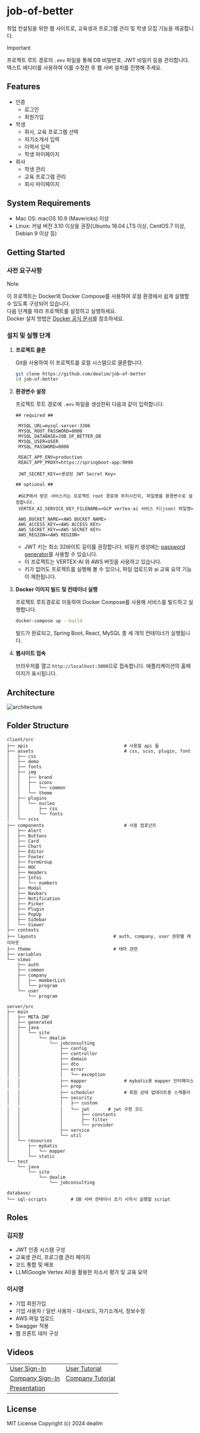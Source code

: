 # job-of-better

취업 컨설팅을 위한 웹 사이트로, 교육생과 프로그램 관리 및 학생 모집 기능을 제공합니다.

> [!Important]
> 프로젝트 루트 경로의 `.env` 파일을 통해 DB 비밀번호, JWT 비밀키 등을 관리합니다.  
> 텍스트 에디터를 사용하여 이를 수정한 후 웹 서버 설치를 진행해 주세요.


## Features

- 인증
  - 로그인
  - 회원가입
- 학생
  - 회사, 교육 프로그램 선택
  - 자기소개서 입력
  - 이력서 입력
  - 학생 마이페이지
- 회사
  - 학생 관리
  - 교육 프로그램 관리
  - 회사 마이페이지

## System Requirements

- Mac OS: macOS 10.9 (Mavericks) 이상
- Linux: 커널 버전 3.10 이상을 권장(Ubuntu 18.04 LTS 이상, CentOS 7 이상, Debian 9 이상 등)

## Getting Started

### 사전 요구사항

> [!Note]
> 이 프로젝트는 Docker와 Docker Compose를 사용하여 로컬 환경에서 쉽게 실행할 수 있도록 구성되어 있습니다.  
> 다음 단계를 따라 프로젝트를 설정하고 실행하세요.   
> Docker 설치 방법은 [Docker 공식 문서](https://docs.docker.com/desktop/)를 참조하세요.
 
### **설치 및 실행 단계**

1. **프로젝트 클론**

   Git을 사용하여 이 프로젝트를 로컬 시스템으로 클론합니다.
    ```bash
    git clone https://github.com/dealim/job-of-better
    cd job-of-better
    ```

1. **환경변수 설정**
   
   프로젝트 루트 경로에 `.env` 파일을 생성한뒤 다음과 같이 입력합니다.
   ```
   ## required ##
   
    MYSQL_URL=mysql-server:3306
    MYSQL_ROOT_PASSWORD=0000
    MYSQL_DATABASE=JOB_OF_BETTER_DB
    MYSQL_USER=USER
    MYSQL_PASSWORD=0000
    
    REACT_APP_ENV=production
    REACT_APP_PROXY=https://springboot-app:9090
    
    JWT_SECRET_KEY=<생성된 JWT Secret Key>

   ## optional ##
   
    #GCP에서 받은 서비스키는 프로젝트 root 경로에 위치시킨뒤, 파일명을 환경변수로 설정합니다.
    VERTEX_AI_SERVICE_KEY_FILENAME=<GCP vertex-ai 서비스 키(json) 파일명> 

    AWS_BUCKET_NAME=<AWS BUCKET NAME>
    AWS_ACCESS_KEY=<AWS ACCESS KEY>
    AWS_SECRET_KEY=<AWS SECRET KEY>
    AWS_REGION=<AWS REGION>
   ```
    - JWT 키는 최소 32바이트 길이를 권장합니다. 비밀키 생성에는 [password generator](https://passwords-generator.org/)를 사용할 수 있습니다.
    - 이 프로젝트는 VERTEX-AI 와 AWS 버킷을 사용하고 있습니다.  
    - 키가 없어도 프로젝트를 실행해 볼 수 있으나, 파일 업로드와 ai 교육 요약 기능이 제한됩니다.
5. **Docker 이미지 빌드 및 컨테이너 실행**

   프로젝트 루트경로로 이동하여 Docker Compose를 사용해 서비스를 빌드하고 실행합니다.
    ```bash
    docker-compose up --build
    ```
   빌드가 완료되고, Spring Boot, React, MySQL 총 세 개의 컨테이너가 실행됩니다.

6. **웹사이트 접속**
   
   브라우저를 열고 `http://localhost:3000`으로 접속합니다. 애플리케이션의 홈페이지가 표시됩니다.

## Architecture
![architecture](./asset/Architecture.png)

## Folder Structure

```
client/src
├── apis                                    # 사용할 api 들
├── assets                                  # css, scss, plugin, font
│   ├── css
│   ├── demo
│   ├── fonts
│   ├── img
│   │   ├── brand
│   │   ├── icons
│   │   │   └── common
│   │   └── theme
│   ├── plugins
│   │   └── nucleo
│   │       ├── css
│   │       └── fonts
│   └── scss
├── components                              # 사용 컴포넌트
│   ├── Alert                        
│   ├── Buttons
│   ├── Card
│   ├── Chart
│   ├── Editor
│   ├── Footer
│   ├── FormGroup
│   ├── HOC
│   ├── Headers
│   ├── Infos
│   │   └── numbers
│   ├── Modal
│   ├── Navbars
│   ├── Notification
│   ├── Picker
│   ├── Plugin
│   ├── PopUp
│   ├── Sidebar
│   └── Viewer
├── contexts                               
├── layouts                             # auth, company, user 권한별 레이아웃
├── theme                               # 테마 관련
├── variables
└── views
    ├── auth
    ├── common
    ├── company
    │   ├── memberList
    │   └── program
    └── user
        └── program
        
server/src
├── main
│   ├── META-INF
│   ├── generated
│   ├── java
│   │   └── site
│   │       └── dealim
│   │           └── jobconsulting
│   │               ├── config
│   │               ├── controller
│   │               ├── domain
│   │               ├── dto
│   │               ├── error
│   │               │   └── exception
│   │               ├── mapper              # mybatis용 mapper 인터페이스
│   │               ├── prop
│   │               ├── scheduler           # 회원 상태 업데이트용 스케줄러
│   │               ├── security
│   │               │   ├── custom
│   │               │   └── jwt       # jwt 구현 코드
│   │               │       ├── constants
│   │               │       ├── filter
│   │               │       └── provider
│   │               ├── service
│   │               └── util
│   └── resources
│       ├── mybatis
│       │   └── mapper
│       └── static
└── test
    └── java
        └── site
            └── dealim
                └── jobconsulting
                
database/
└── sql-scripts         # DB 서버 컨테이너 초기 시작시 실행할 script
```

## Roles
### 김지창
- JWT 인증 시스템 구성
- 교육생 관리, 프로그램 관리 페이지
- 코드 통합 및 배포
- LLM(Google Vertex AI)을 활용한 자소서 평가 및 교육 요약

### 이시영
- 기업 회원가입
- 기업 사용자 / 일반 사용자 - 대시보드, 자기소개서, 정보수정
- AWS 파일 업로드
- Swagger 적용
- 웹 프론트 테마 구성

## Videos
<table>
    <tr>
        <td>
            <a href="https://youtu.be/5Bj9rwyBnuU">User Sign-In</a>
        </td>
        <td>
            <a href="https://youtu.be/gIb45eP3YhQ">User Tutorial</a>
        </td>
    </tr>
    <tr>
        <td>
            <a href="https://youtu.be/zFr11jWISvg">Company Sign-In</a>
        </td>
        <td>
            <a href="https://youtu.be/6wHiJ9nOXBw">Company Tutorial</a>
        </td>
    </tr>
    <tr>
        <td>
            <a href="https://www.youtube.com/watch?v=SbM4iDwViMg">Presentation</a>
        </td>
    </tr>
</table>

## License
MIT License Copyright (c) 2024 dealim
